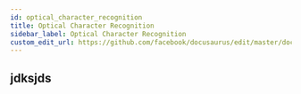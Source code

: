 ```yaml
---
id: optical_character_recognition
title: Optical Character Recognition 
sidebar_label: Optical Character Recognition
custom_edit_url: https://github.com/facebook/docusaurus/edit/master/docs/api-doc-markdown.md
---
```


## jdksjds  